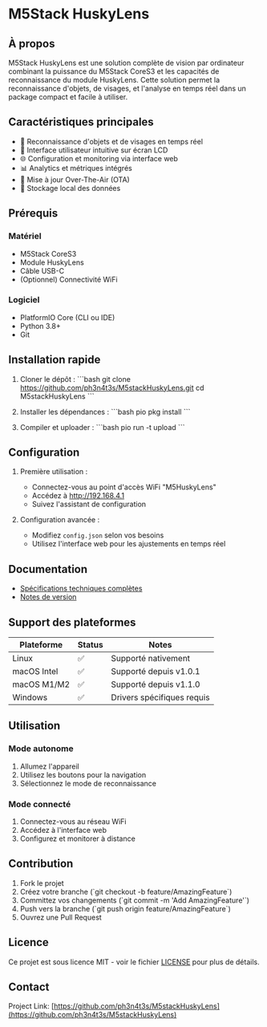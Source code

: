 # M5Stack HuskyLens

## À propos

M5Stack HuskyLens est une solution complète de vision par ordinateur combinant la puissance du M5Stack CoreS3 et les capacités de reconnaissance du module HuskyLens. Cette solution permet la reconnaissance d'objets, de visages, et l'analyse en temps réel dans un package compact et facile à utiliser.

## Caractéristiques principales

- 🎯 Reconnaissance d'objets et de visages en temps réel
- 📱 Interface utilisateur intuitive sur écran LCD
- 🌐 Configuration et monitoring via interface web
- 📊 Analytics et métriques intégrés
- 🔄 Mise à jour Over-The-Air (OTA)
- 💾 Stockage local des données

## Prérequis

### Matériel
- M5Stack CoreS3
- Module HuskyLens
- Câble USB-C
- (Optionnel) Connectivité WiFi

### Logiciel
- PlatformIO Core (CLI ou IDE)
- Python 3.8+
- Git

## Installation rapide

1. Cloner le dépôt :
\`\`\`bash
git clone https://github.com/ph3n4t3s/M5stackHuskyLens.git
cd M5stackHuskyLens
\`\`\`

2. Installer les dépendances :
\`\`\`bash
pio pkg install
\`\`\`

3. Compiler et uploader :
\`\`\`bash
pio run -t upload
\`\`\`

## Configuration

1. Première utilisation :
   - Connectez-vous au point d'accès WiFi "M5HuskyLens"
   - Accédez à http://192.168.4.1
   - Suivez l'assistant de configuration

2. Configuration avancée :
   - Modifiez `config.json` selon vos besoins
   - Utilisez l'interface web pour les ajustements en temps réel

## Documentation

- [Spécifications techniques complètes](docs/TECHNICAL_SPECIFICATIONS.md)
- [Notes de version](CHANGELOG.md)

## Support des plateformes

| Plateforme | Status | Notes |
|------------|--------|-------|
| Linux      | ✅     | Supporté nativement |
| macOS Intel| ✅     | Supporté depuis v1.0.1 |
| macOS M1/M2| ✅     | Supporté depuis v1.1.0 |
| Windows    | ✅     | Drivers spécifiques requis |

## Utilisation

### Mode autonome
1. Allumez l'appareil
2. Utilisez les boutons pour la navigation
3. Sélectionnez le mode de reconnaissance

### Mode connecté
1. Connectez-vous au réseau WiFi
2. Accédez à l'interface web
3. Configurez et monitorer à distance

## Contribution

1. Fork le projet
2. Créez votre branche (\`git checkout -b feature/AmazingFeature\`)
3. Committez vos changements (\`git commit -m 'Add AmazingFeature'\`)
4. Push vers la branche (\`git push origin feature/AmazingFeature\`)
5. Ouvrez une Pull Request

## Licence

Ce projet est sous licence MIT - voir le fichier [LICENSE](LICENSE) pour plus de détails.

## Contact

Project Link: [https://github.com/ph3n4t3s/M5stackHuskyLens](https://github.com/ph3n4t3s/M5stackHuskyLens)